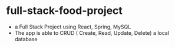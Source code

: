# full-stack-food-project
- a Full Stack Project using React, Spring, MySQL
- The app is able to CRUD ( Create, Read, Update, Delete) a local database
